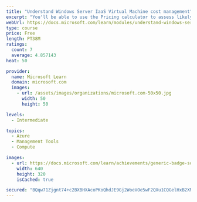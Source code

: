 ```yaml
---
title: "Understand Windows Server IaaS Virtual Machine cost management"
excerpt: "You'll be able to use the Pricing calculator to assess likely costs, use Azure Advisor to monitor actual costs for Azure resources, implement Spot VMs and Azure Reservations, and describe benefits of Azure Hybrid licensing."
webUrl: https://docs.microsoft.com/learn/modules/understand-windows-server-iaas-vm-cost-management/
type: course
price: Free
length: PT38M
ratings:
  count: 7
  average: 4.857143
heat: 50

provider:
  name: Microsoft Learn
  domain: microsoft.com
  images:
    - url: /assets/images/organizations/microsoft.com-50x50.jpg
      width: 50
      height: 50

levels:
  - Intermediate

topics:
  - Azure
  - Management Tools
  - Compute

images:
  - url: https://docs.microsoft.com/learn/achievements/generic-badge-social.png
    width: 640
    height: 320
    isCached: true

secured: "BQqw71Zjgnt74+c2BXBHXAcoPKoQhdJE9Gj2WoeVOe5wF2QXu1CQGelHxB2XM36B5VXppi4S1LR8UZ4TPV0cYY4FvEiyQqnon4Ll0CZot5668c88XEJ7jiESovoi/0MhGOx9RXgCt/o9ORNNwHyYOYM8k6U3VgRi7/cCD8CQuovZVb3q2O/2DzZ7b7sfCb5i/KUb6f5M0iHxS2gtjAAvzWvK6ixsAW5QAmSJo+NQBKF/GusUZRVdFxOaW6voKxlmA8yuHgxa7Zp8/KVEgaHNbfOLCvMARA2vA+rlq9gPwU8TkfBGs8JnPsCz4WsB9KWRVg3sq8r+IdsaKUGC84WBb8W3qDwxeLkvPAx9ZZtSi3wYLz6D6RHhiT5i4ZNPQkDH7bxRkG2ORQoIODXIDbZdgVC1buMP+qkIU63YRx/nKfM=;OApSt81b4I1NYrzz0lSBKg=="
---
```


